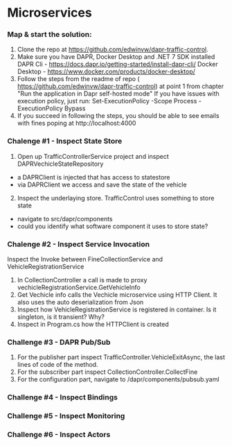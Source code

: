 # Microservices

### Map & start the solution:
1. Clone the repo at https://github.com/edwinvw/dapr-traffic-control.
2. Make sure you have DAPR, Docker Desktop and .NET 7 SDK installed
DAPR Cli - https://docs.dapr.io/getting-started/install-dapr-cli/
Docker Desktop - https://www.docker.com/products/docker-desktop/
3. Follow the steps from the readme of repo ( https://github.com/edwinvw/dapr-traffic-control) at point 1  from chapter "Run the application in Dapr self-hosted mode"
If you have issues with execution policy, just run:
Set-ExecutionPolicy -Scope Process -ExecutionPolicy Bypass
4. If you succeed in following the steps, you should be able to see emails with fines poping at http://localhost:4000

### Chalenge #1 - Inspect State Store

1. Open up TrafficControllerService project and inspect DAPRVechicleStateRepository
* a DAPRClient is injected that has access to statestore
* via DAPRClient we access and save the state of the vehicle

2. Inspect the underlaying store. TrafficControl uses something to store state
* navigate to src/dapr/components
* could you identify what software component  it uses to store state?


### Chalenge #2 - Inspect Service Invocation

Inspect the Invoke between FineCollectionService and VehicleRegistrationService
1. In CollectionController a call is made to proxy vechicleRegistrationService.GetVehicleInfo
2. Get Vechicle info calls the Vechicle microservice using HTTP Client. It also uses the auto deserialization from Json
3. Inspect how VehicleRegistrationService is registered in container. Is it singleton, is it transient? Why? 
4. Inspect in Program.cs how the HTTPClient is created


### Challenge #3 - DAPR Pub/Sub
1. For the publisher part inspect TrafficController.VehicleExitAsync, the last lines of code of the method.
2. For the subscriber part inspect CollectionController.CollectFine
3. For the configuration part, navigate to /dapr/components/pubsub.yaml
 

### Challenge #4 - Inspect Bindings


### Challenge #5 - Inspect Monitoring


### Challenge #6 - Inspect Actors
